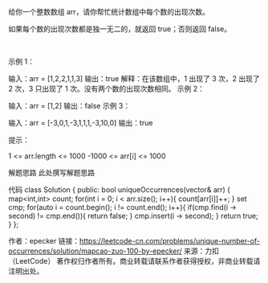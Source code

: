 给你一个整数数组 arr，请你帮忙统计数组中每个数的出现次数。

如果每个数的出现次数都是独一无二的，就返回 true；否则返回 false。

 

示例 1：

输入：arr = [1,2,2,1,1,3]
输出：true
解释：在该数组中，1 出现了 3 次，2 出现了 2 次，3 只出现了 1 次。没有两个数的出现次数相同。
示例 2：

输入：arr = [1,2]
输出：false
示例 3：

输入：arr = [-3,0,1,-3,1,1,1,-3,10,0]
输出：true
 

提示：

1 <= arr.length <= 1000
-1000 <= arr[i] <= 1000


解题思路
此处撰写解题思路

代码
class Solution {
public:
    bool uniqueOccurrences(vector<int>& arr) {
        map<int,int> count;
        for(int i = 0; i < arr.size(); i++){
            count[arr[i]]++;
        }
        set<int> cmp;
        for(auto i = count.begin(); i != count.end(); i++){
            if(cmp.find(i -> second) != cmp.end()){
                return false;
            }
            cmp.insert(i -> second);
        }
        return true;
    }
};

作者：epecker
链接：https://leetcode-cn.com/problems/unique-number-of-occurrences/solution/mapcao-zuo-100-by-epecker/
来源：力扣（LeetCode）
著作权归作者所有。商业转载请联系作者获得授权，非商业转载请注明出处。